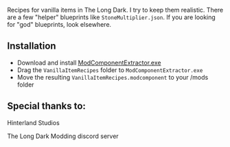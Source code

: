 Recipes for vanilla items in The Long Dark. I try to keep them realistic.
There are a few "helper" blueprints like `StoneMultiplier.json`.
If you are looking for "god" blueprints, look elsewhere.

## Installation
* Download and install [ModComponentExtractor.exe](https://github.com/ds5678/ModComponentExtractor/releases/latest)
* Drag the `VanillaItemRecipes` folder to `ModComponentExtractor.exe`
* Move the resulting `VanillaItemRecipes.modcomponent` to your /mods folder

## Special thanks to:
Hinterland Studios

The Long Dark Modding discord server
